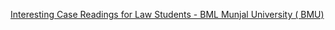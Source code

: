 [Interesting Case Readings for Law Students - BML Munjal University ( BMU)](https://qi.tc/qi/116725)